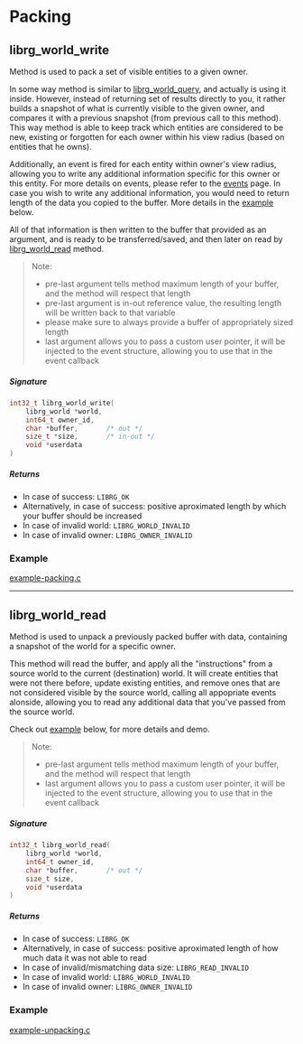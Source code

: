 # Packing

## librg_world_write

Method is used to pack a set of visible entities to a given owner.

In some way method is similar to [librg_world_query](defs/query.md#librg_world_query), and actually is using it inside.
However, instead of returning set of results directly to you, it rather builds a snapshot of what is currently visible to the given owner,
and compares it with a previous snapshot (from previous call to this method).
This way method is able to keep track which entities are considered to be new, existing or forgotten for each owner within his view radius (based on entities that he owns).

Additionally, an event is fired for each entity within owner's view radius, allowing you to write any additional information specific for this owner or this entity.
For more details on events, please refer to the [events](defs/events.md) page.
In case you wish to write any additional information, you would need to return length of the data you copied to the buffer. More details in the [example](#example) below.


All of that information is then written to the buffer that provided as an argument, and is ready to be transferred/saved, and then later on read by [librg_world_read](#librg_world_read) method.

> Note:
> * pre-last argument tells method maximum length of your buffer, and the method will respect that length
> * pre-last argument is in-out reference value, the resulting length will be written back to that variable
> * please make sure to always provide a buffer of appropriately sized length
> * last argument allows you to pass a custom user pointer, it will be injected to the event structure, allowing you to use that in the event callback

##### Signature
```c
int32_t librg_world_write(
    librg_world *world,
    int64_t owner_id,
    char *buffer,       /* out */
    size_t *size,       /* in-out */
    void *userdata
)
```

##### Returns

* In case of success: `LIBRG_OK`
* Alternatively, in case of success: positive aproximated length by which your buffer should be increased
* In case of invalid world: `LIBRG_WORLD_INVALID`
* In case of invalid owner: `LIBRG_OWNER_INVALID`


### **Example**

[example-packing.c](https://raw.githubusercontent.com/zpl-c/librg/next/code/apps/example-packing.c ':include :type=code')

------------------------------

## librg_world_read

Method is used to unpack a previously packed buffer with data, containing a snapshot of the world for a specific owner.

This method will read the buffer, and apply all the "instructions" from a source world to the current (destination) world.
It will create entities that were not there before, update existing entities, and remove ones that are not considered visible by the source world,
calling all appopriate events alonside, allowing you to read any additional data that you've passed from the source world.

Check out [example](#example-1) below, for more details and demo.

> Note:
> * pre-last argument tells method maximum length of your buffer, and the method will respect that length
> * last argument allows you to pass a custom user pointer, it will be injected to the event structure, allowing you to use that in the event callback

##### Signature
```c
int32_t librg_world_read(
    librg_world *world,
    int64_t owner_id,
    char *buffer,       /* out */
    size_t size,
    void *userdata
)
```

##### Returns

* In case of success: `LIBRG_OK`
* Alternatively, in case of success: positive aproximated length of how much data it was not able to read
* In case of invalid/mismatching data size: `LIBRG_READ_INVALID`
* In case of invalid world: `LIBRG_WORLD_INVALID`
* In case of invalid owner: `LIBRG_OWNER_INVALID`

### **Example**

[example-unpacking.c](https://raw.githubusercontent.com/zpl-c/librg/next/code/apps/example-unpacking.c ':include :type=code')
